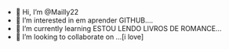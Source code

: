 - 👋 Hi, I’m @Mailly22
- 👀 I’m interested in em aprender GITHUB....
- 🌱 I’m currently learning ESTOU LENDO LIVROS DE ROMANCE...
- 💞️ I’m looking to collaborate on ...[i love]
<!---
Mailly22/Mailly22 is a ✨ special ✨ repository because its `README.md` (this file) appears on your GitHub profile.
You can click the Preview link to take a look at your changes.
--->

